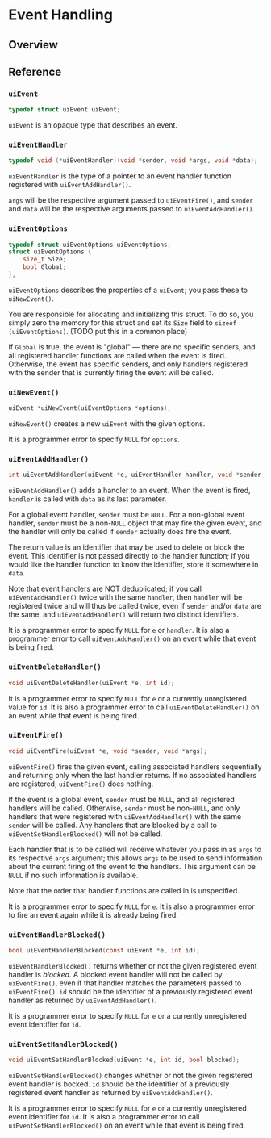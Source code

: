 <!-- 7 may 2019 -->

# Event Handling

## Overview

## Reference

### `uiEvent`

```c
typedef struct uiEvent uiEvent;
```

`uiEvent` is an opaque type that describes an event.

### `uiEventHandler`

```c
typedef void (*uiEventHandler)(void *sender, void *args, void *data);
```

`uiEventHandler` is the type of a pointer to an event handler function registered with `uiEventAddHandler()`.

`args` will be the respective argument passed to `uiEventFire()`, and `sender` and `data` will be the respective arguments passed to `uiEventAddHandler()`.

### `uiEventOptions`

```c
typedef struct uiEventOptions uiEventOptions;
struct uiEventOptions {
	size_t Size;
	bool Global;
};
```

`uiEventOptions` describes the properties of a `uiEvent`; you pass these to `uiNewEvent()`.

You are responsible for allocating and initializing this struct. To do so, you simply zero the memory for this struct and set its `Size` field to `sizeof (uiEventOptions)`. (TODO put this in a common place)

If `Global` is true, the event is "global" — there are no specific senders, and all registered handler functions are called when the event is fired. Otherwise, the event has specific senders, and only handlers registered with the sender that is currently firing the event will be called.

### `uiNewEvent()`

```c
uiEvent *uiNewEvent(uiEventOptions *options);
```

`uiNewEvent()` creates a new `uiEvent` with the given options.

It is a programmer error to specify `NULL` for `options`.

### `uiEventAddHandler()`

```c
int uiEventAddHandler(uiEvent *e, uiEventHandler handler, void *sender, void *data);
```

`uiEventAddHandler()` adds a handler to an event. When the event is fired, `handler` is called with `data` as its last parameter.

For a global event handler, `sender` must be `NULL`. For a non-global event handler, `sender` must be a non-`NULL` object that may fire the given event, and the handler will only be called if `sender` actually does fire the event.

The return value is an identifier that may be used to delete or block the event. This identifier is not passed directly to the handler function; if you would like the handler function to know the identifier, store it somewhere in `data`.

Note that event handlers are NOT deduplicated; if you call `uiEventAddHandler()` twice with the same `handler`, then `handler` will be registered twice and will thus be called twice, even if `sender` and/or `data` are the same, and `uiEventAddHandler()` will return two distinct identifiers.

It is a programmer error to specify `NULL` for `e` or `handler`. It is also a programmer error to call `uiEventAddHandler()` on an event while that event is being fired.

### `uiEventDeleteHandler()`

```c
void uiEventDeleteHandler(uiEvent *e, int id);
```

It is a programmer error to specify `NULL` for `e` or a currently unregistered value for `id`. It is also a programmer error to call `uiEventDeleteHandler()` on an event while that event is being fired.

### `uiEventFire()`

```c
void uiEventFire(uiEvent *e, void *sender, void *args);
```

`uiEventFire()` fires the given event, calling associated handlers sequentially and returning only when the last handler returns. If no associated handlers are registered, `uiEventFire()` does nothing.

If the event is a global event, `sender` must be `NULL`, and all registered handlers will be called. Otherwise, `sender` must be non-`NULL`, and only handlers that were registered with `uiEventAddHandler()` with the same `sender` will be called. Any handlers that are blocked by a call to `uiEventSetHandlerBlocked()` will not be called.

Each handler that is to be called will receive whatever you pass in as `args` to its respective `args` argument; this allows `args` to be used to send information about the current firing of the event to the handlers. This argument can be `NULL` if no such information is available.

Note that the order that handler functions are called in is unspecified.

It is a programmer error to specify `NULL` for `e`. It is also a programmer error to fire an event again while it is already being fired.

### `uiEventHandlerBlocked()`

```c
bool uiEventHandlerBlocked(const uiEvent *e, int id);
```

`uiEventHandlerBlocked()` returns whether or not the given registered event handler is *blocked*. A blocked event handler will not be called by `uiEventFire()`, even if that handler matches the parameters passed to `uiEventFire()`. `id` should be the identifier of a previously registered event handler as returned by `uiEventAddHandler()`.

It is a programmer error to specify `NULL` for `e` or a currently unregistered event identifier for `id`.

### `uiEventSetHandlerBlocked()`

```c
void uiEventSetHandlerBlocked(uiEvent *e, int id, bool blocked);
```

`uiEventSetHandlerBlocked()` changes whether or not the given registered event handler is bocked. `id` should be the identifier of a previously registered event handler as returned by `uiEventAddHandler()`.

It is a programmer error to specify `NULL` for `e` or a currently unregistered event identifier for `id`. It is also a programmer error to call `uiEventSetHandlerBlocked()` on an event while that event is being fired.
